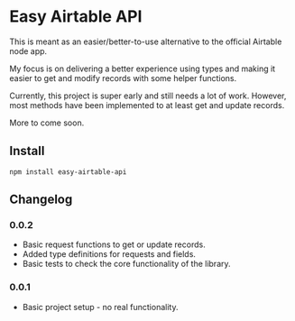 # Easy Airtable API

This is meant as an easier/better-to-use alternative to the official Airtable node app.

My focus is on delivering a better experience using types and making it easier to get and modify records with some helper functions.

Currently, this project is super early and still needs a lot of work. However, most methods have been implemented to at least get and update records.

More to come soon.

## Install

```
npm install easy-airtable-api
```

## Changelog

### 0.0.2

- Basic request functions to get or update records.
- Added type definitions for requests and fields.
- Basic tests to check the core functionality of the library.

### 0.0.1

- Basic project setup - no real functionality.